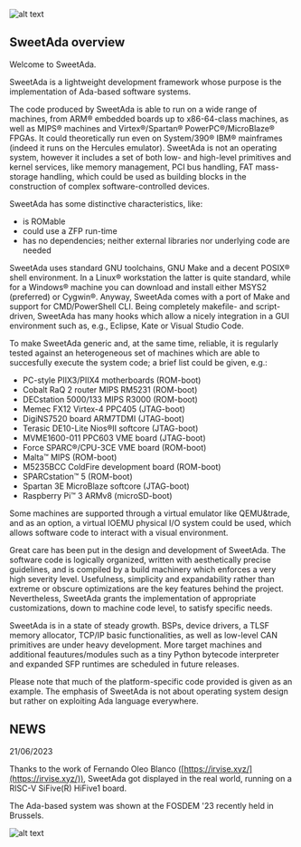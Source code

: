 
![alt text](https://www.sweetada.org/images/banner.jpg)

<scroll down for the news>

## SweetAda overview

Welcome to SweetAda.

SweetAda is a lightweight development framework whose purpose is the
implementation of Ada-based software systems.

The code produced by SweetAda is able to run on a wide range of machines, from
ARM&reg; embedded boards up to x86-64-class machines, as well as MIPS&reg; machines
and Virtex&reg;/Spartan&reg; PowerPC&reg;/MicroBlaze&reg; FPGAs. It could theoretically
run even on System/390&reg; IBM&reg; mainframes (indeed it runs on the Hercules
emulator). SweetAda is not an operating system, however it includes a set of both low-
and high-level primitives and kernel services, like memory management, PCI bus handling,
FAT mass-storage handling, which could be used as building blocks in the construction of
complex software-controlled devices.

SweetAda has some distinctive characteristics, like:
- is ROMable
- could use a ZFP run-time
- has no dependencies; neither external libraries nor underlying code are needed

SweetAda uses standard GNU toolchains, GNU Make and a decent POSIX&reg; shell
environment. In a Linux&reg; workstation the latter is quite standard, while for a
Windows&#174; machine you can download and install either MSYS2 (preferred) or
Cygwin&reg;. Anyway, SweetAda comes with a port of Make and support for CMD/PowerShell
CLI. Being completely makefile- and script- driven, SweetAda has many hooks which
allow a nicely integration in a GUI environment such as, e.g., Eclipse, Kate or Visual
Studio Code.

To make SweetAda generic and, at the same time, reliable, it is regularly
tested against an heterogeneous set of machines which are able to succesfully
execute the system code; a brief list could be given, e.g.:

- PC-style PIIX3/PIIX4 motherboards (ROM-boot)
- Cobalt RaQ 2 router MIPS RM5231 (ROM-boot)
- DECstation 5000/133 MIPS R3000 (ROM-boot)
- Memec FX12 Virtex-4 PPC405 (JTAG-boot)
- DigiNS7520 board ARM7TDMI (JTAG-boot)
- Terasic DE10-Lite Nios&reg;II softcore (JTAG-boot)
- MVME1600-011 PPC603 VME board (JTAG-boot)
- Force SPARC&reg;/CPU-3CE VME board (ROM-boot)
- Malta&trade; MIPS (ROM-boot)
- M5235BCC ColdFire development board (ROM-boot)
- SPARCstation&trade; 5 (ROM-boot)
- Spartan 3E MicroBlaze softcore (JTAG-boot)
- Raspberry Pi&trade; 3 ARMv8 (microSD-boot)

Some machines are supported through a virtual emulator like QEMU&trade, and as
an option, a virtual IOEMU physical I/O system could be used, which allows software
code to interact with a visual environment.

Great care has been put in the design and development of SweetAda.
The software code is logically organized, written with aesthetically precise
guidelines, and is compiled by a build machinery which enforces a very high
severity level. Usefulness, simplicity and expandability rather than extreme
or obscure optimizations are the key features behind the project. Nevertheless,
SweetAda grants the implementation of appropriate customizations, down to
machine code level, to satisfy specific needs.

SweetAda is in a state of steady growth. BSPs, device drivers, a TLSF memory
allocator, TCP/IP basic functionalities, as well as low-level CAN primitives
are under heavy development. More target machines and additional feautures/modules
such as a tiny Python bytecode interpreter and expanded SFP runtimes are scheduled
in future releases.

Please note that much of the platform-specific code provided is given as an
example. The emphasis of SweetAda is not about operating system design but
rather on exploiting Ada language everywhere.

## NEWS

21/06/2023

Thanks to the work of Fernando Oleo Blanco ([https://irvise.xyz/](https://irvise.xyz/)), SweetAda got displayed
in the real world, running on a RISC-V SiFive(R) HiFive1 board.

The Ada-based system was shown at the FOSDEM '23 recently held in Brussels.

![alt text](https://media.licdn.com/dms/image/D4D22AQG6cf0OrSKm1A/feedshare-shrink_800/0/1686850573412?e=1690416000&v=beta&t=Bl5qFP6hv9ERZaaeCG-BGP_3s1g6epdgf5hQDuB5vFo)

